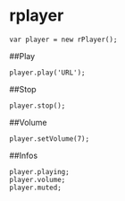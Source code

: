 # rplayer

```
var player = new rPlayer();
```

##Play

```
player.play('URL');
```

##Stop

```
player.stop();
```

##Volume

```
player.setVolume(7);
```

##Infos

```
player.playing;
player.volume;
player.muted;
```
